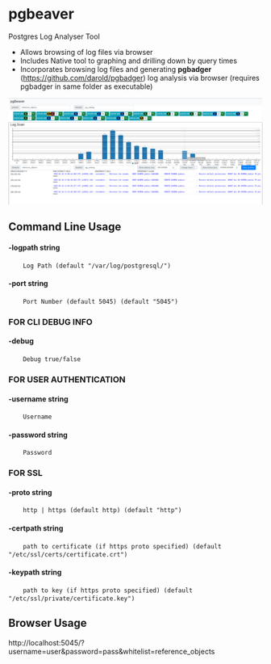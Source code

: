 # pgbeaver
Postgres Log Analyser Tool

* Allows browsing of log files via browser
* Includes Native tool to graphing and drilling down by query times 
* Incorporates browsing log files and generating **pgbadger** (https://github.com/darold/pgbadger) log analysis via browser (requires pgbadger in same folder as executable)

![Screen Shot](https://github.com/sculptex/pgbeaver/blob/main/pgbeaver_screenshot1.png)

## Command Line Usage

####  -logpath string
        Log Path (default "/var/log/postgresql/")
####  -port string
        Port Number (default 5045) (default "5045")

### FOR CLI DEBUG INFO
####  -debug
        Debug true/false

### FOR USER AUTHENTICATION
####  -username string
        Username
####  -password string
        Password

### FOR SSL
####  -proto string
        http | https (default http) (default "http")
####  -certpath string
        path to certificate (if https proto specified) (default "/etc/ssl/certs/certificate.crt")
####  -keypath string
        path to key (if https proto specified) (default "/etc/ssl/private/certificate.key")

## Browser Usage
  http://localhost:5045/?username=user&password=pass&whitelist=reference_objects
